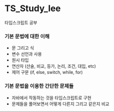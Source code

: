 # TS_Study_lee
타입스크립트 공부
### 기본 문법에 대한 이해
- 문 그리고 식
- 변수 선언과 사용
- 원시 타입
- 연산자 (산술, 비교, 등가, 논리, 조건, 대입, etc)
- 제어 구문 (if, else, switch, while, for)

### 기본 문법을 이용한 간단한 문제들
- 자바에서 작동하는 것을 타입스크립트로 구현
- 문제들을 풀어보면서 어떻게 다른지 그리고 같은지 비교
